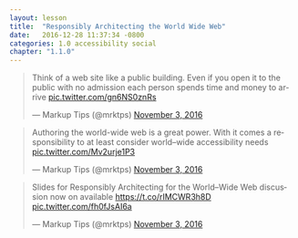 ```yaml
---
layout: lesson
title:  "Responsibly Architecting the World Wide Web"
date:   2016-12-28 11:37:34 -0800
categories: 1.0 accessibility social
chapter: "1.1.0"
---
```


<blockquote class="twitter-tweet" data-conversation="none" data-cards="hidden" data-lang="en"><p lang="en" dir="ltr">Think of a web site like a public building. Even if you open it to the public with no admission each person spends time and money to arrive <a href="https://t.co/gn6NS0znRs">pic.twitter.com/gn6NS0znRs</a></p>&mdash; Markup Tips (@mrktps) <a href="https://twitter.com/mrktps/status/794309888310726657">November 3, 2016</a></blockquote> 

<blockquote class="twitter-tweet" data-conversation="none" data-cards="hidden" data-lang="en"><p lang="en" dir="ltr">Authoring the world-wide web is a great power. With it comes a responsibility to at least consider world–wide accessibility needs <a href="https://t.co/Mv2urje1P3">pic.twitter.com/Mv2urje1P3</a></p>&mdash; Markup Tips (@mrktps) <a href="https://twitter.com/mrktps/status/794309405189820418">November 3, 2016</a></blockquote> 

<blockquote class="twitter-tweet" data-lang="en"><p lang="en" dir="ltr">Slides for Responsibly Architecting for the World–Wide Web discussion now on available <a href="https://t.co/rIMCWR3h8D">https://t.co/rIMCWR3h8D</a> <a href="https://t.co/fh0fJsAI6a">pic.twitter.com/fh0fJsAI6a</a></p>&mdash; Markup Tips (@mrktps) <a href="https://twitter.com/mrktps/status/794308789218529284">November 3, 2016</a></blockquote> 

